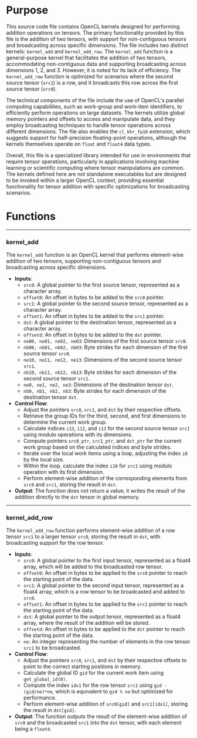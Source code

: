 # Purpose
This source code file contains OpenCL kernels designed for performing addition operations on tensors. The primary functionality provided by this file is the addition of two tensors, with support for non-contiguous tensors and broadcasting across specific dimensions. The file includes two distinct kernels: `kernel_add` and `kernel_add_row`. The `kernel_add` function is a general-purpose kernel that facilitates the addition of two tensors, accommodating non-contiguous data and supporting broadcasting across dimensions 1, 2, and 3. However, it is noted for its lack of efficiency. The `kernel_add_row` function is optimized for scenarios where the second source tensor (`src1`) is a row, and it broadcasts this row across the first source tensor (`src0`).

The technical components of the file include the use of OpenCL's parallel computing capabilities, such as work-group and work-item identifiers, to efficiently perform operations on large datasets. The kernels utilize global memory pointers and offsets to access and manipulate data, and they employ broadcasting techniques to handle tensor operations across different dimensions. The file also enables the `cl_khr_fp16` extension, which suggests support for half-precision floating-point operations, although the kernels themselves operate on `float` and `float4` data types.

Overall, this file is a specialized library intended for use in environments that require tensor operations, particularly in applications involving machine learning or scientific computing where tensor manipulations are common. The kernels defined here are not standalone executables but are designed to be invoked within a larger OpenCL context, providing essential functionality for tensor addition with specific optimizations for broadcasting scenarios.
# Functions

---
### kernel\_add
The `kernel_add` function is an OpenCL kernel that performs element-wise addition of two tensors, supporting non-contiguous tensors and broadcasting across specific dimensions.
- **Inputs**:
    - `src0`: A global pointer to the first source tensor, represented as a character array.
    - `offset0`: An offset in bytes to be added to the `src0` pointer.
    - `src1`: A global pointer to the second source tensor, represented as a character array.
    - `offset1`: An offset in bytes to be added to the `src1` pointer.
    - `dst`: A global pointer to the destination tensor, represented as a character array.
    - `offsetd`: An offset in bytes to be added to the `dst` pointer.
    - `ne00, ne01, ne02, ne03`: Dimensions of the first source tensor `src0`.
    - `nb00, nb01, nb02, nb03`: Byte strides for each dimension of the first source tensor `src0`.
    - `ne10, ne11, ne12, ne13`: Dimensions of the second source tensor `src1`.
    - `nb10, nb11, nb12, nb13`: Byte strides for each dimension of the second source tensor `src1`.
    - `ne0, ne1, ne2, ne3`: Dimensions of the destination tensor `dst`.
    - `nb0, nb1, nb2, nb3`: Byte strides for each dimension of the destination tensor `dst`.
- **Control Flow**:
    - Adjust the pointers `src0`, `src1`, and `dst` by their respective offsets.
    - Retrieve the group IDs for the third, second, and first dimensions to determine the current work group.
    - Calculate indices `i13`, `i12`, and `i11` for the second source tensor `src1` using modulo operations with its dimensions.
    - Compute pointers `src0_ptr`, `src1_ptr`, and `dst_ptr` for the current work group based on the calculated indices and byte strides.
    - Iterate over the local work items using a loop, adjusting the index `i0` by the local size.
    - Within the loop, calculate the index `i10` for `src1` using modulo operation with its first dimension.
    - Perform element-wise addition of the corresponding elements from `src0` and `src1`, storing the result in `dst`.
- **Output**: The function does not return a value; it writes the result of the addition directly to the `dst` tensor in global memory.


---
### kernel\_add\_row
The `kernel_add_row` function performs element-wise addition of a row tensor `src1` to a larger tensor `src0`, storing the result in `dst`, with broadcasting support for the row tensor.
- **Inputs**:
    - `src0`: A global pointer to the first input tensor, represented as a float4 array, which will be added to the broadcasted row tensor.
    - `offset0`: An offset in bytes to be applied to the `src0` pointer to reach the starting point of the data.
    - `src1`: A global pointer to the second input tensor, represented as a float4 array, which is a row tensor to be broadcasted and added to `src0`.
    - `offset1`: An offset in bytes to be applied to the `src1` pointer to reach the starting point of the data.
    - `dst`: A global pointer to the output tensor, represented as a float4 array, where the result of the addition will be stored.
    - `offsetd`: An offset in bytes to be applied to the `dst` pointer to reach the starting point of the data.
    - `ne`: An integer representing the number of elements in the row tensor `src1` to be broadcasted.
- **Control Flow**:
    - Adjust the pointers `src0`, `src1`, and `dst` by their respective offsets to point to the correct starting positions in memory.
    - Calculate the global ID `gid` for the current work item using `get_global_id(0)`.
    - Compute the index `idx1` for the row tensor `src1` using `gid - (gid/ne)*ne`, which is equivalent to `gid % ne` but optimized for performance.
    - Perform element-wise addition of `src0[gid]` and `src1[idx1]`, storing the result in `dst[gid]`.
- **Output**: The function outputs the result of the element-wise addition of `src0` and the broadcasted `src1` into the `dst` tensor, with each element being a `float4`.


